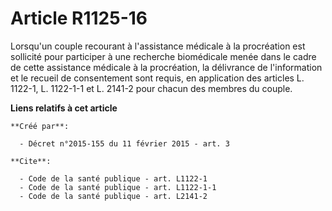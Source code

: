 # Article R1125-16

Lorsqu'un couple recourant à l'assistance médicale à la procréation est sollicité pour participer à une recherche biomédicale
menée dans le cadre de cette assistance médicale à la procréation, la délivrance de l'information et le recueil de
consentement sont requis, en application des articles L. 1122-1, L. 1122-1-1 et L. 2141-2 pour chacun des membres du couple.

**Liens relatifs à cet article**

	**Créé par**:

	  - Décret n°2015-155 du 11 février 2015 - art. 3

	**Cite**:

	  - Code de la santé publique - art. L1122-1
	  - Code de la santé publique - art. L1122-1-1
	  - Code de la santé publique - art. L2141-2
